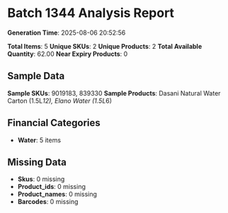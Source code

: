# Batch 1344 Analysis Report

**Generation Time**: 2025-08-06 20:52:56

**Total Items**: 5
**Unique SKUs**: 2
**Unique Products**: 2
**Total Available Quantity**: 62.00
**Near Expiry Products**: 0

## Sample Data
**Sample SKUs**: 9019183, 839330
**Sample Products**: Dasani Natural Water Carton (1.5L*12), Elano Water (1.5L*6)

## Financial Categories
- **Water**: 5 items

## Missing Data
- **Skus**: 0 missing
- **Product_ids**: 0 missing
- **Product_names**: 0 missing
- **Barcodes**: 0 missing
